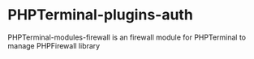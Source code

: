 # PHPTerminal-plugins-auth
PHPTerminal-modules-firewall is an firewall module for PHPTerminal to manage PHPFirewall library